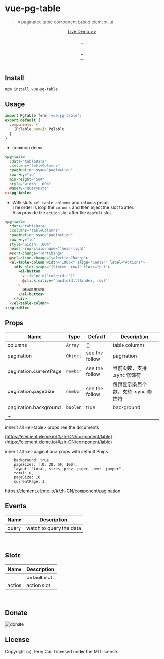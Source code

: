 # vue-pg-table

> A paginated table component based element-ui

<p align="center">
  <a href="http://blog.w3cub.com/vue-pg-table/?x-page=github">
    Live Demo >>
  </a>
  <br>
  <br>
  <a href="https://github.com/icai/vue-pg-table">
    <img src="https://img.shields.io/github/stars/icai/vue-pg-table.svg?style=social&label=Star" alt="">
  </a>
  <a href="https://github.com/icai/vue-pg-table">
    <img src="https://img.shields.io/github/forks/icai/vue-pg-table.svg?style=social&label=Fork" alt="">
  </a>
  <a href="https://github.com/icai/vue-pg-table">
    <img src="https://img.shields.io/github/watchers/icai/vue-pg-table.svg?style=social&label=Watch" alt="">
  </a>
  <br>
  <br>
  <a href="https://github.com/icai/vue-pg-table/issues">
    <img src="https://img.shields.io/github/issues/icai/vue-pg-table.svg?style=flat-square" alt="">
  </a>
  <a href="https://github.com/icai/vue-pg-table/issues">
    <img src="http://isitmaintained.com/badge/resolution/icai/vue-pg-table.svg?style=flat-square" alt="">
  </a>
  <a href="https://github.com/icai/vue-pg-table/graphs/contributors">
    <img src="https://img.shields.io/github/contributors/icai/vue-pg-table.svg?style=flat-square" alt="">
  </a>
  <br>
  <a href="https://www.npmjs.com/package/vue-pg-table">
    <img src="https://img.shields.io/npm/l/vue-pg-table.svg?style=flat-square" alt="">
  </a>
  <a href="https://www.npmjs.com/package/vue-pg-table">
    <img src="https://img.shields.io/npm/v/vue-pg-table.svg?style=flat-square" alt="">
  </a>
  <a href="https://www.npmjs.com/package/vue-pg-table">
    <img src="https://img.shields.io/npm/dm/vue-pg-table.svg?style=flat-square" alt="">
  </a>
  <a href="https://www.npmjs.com/package/vue-pg-table">
    <img src="https://img.shields.io/npm/dt/vue-pg-table.svg?style=flat-square" alt="">
  </a>
  <br>
  <br>
</p>

## Install

```sh
npm install vue-pg-table
```


## Usage

```js
import PgTable form 'vue-pg-table';
export default {
  components: {
    [PgTable.name]: PgTable
  }
}
```
- common demo.

```html
<pg-table
  :data="tableData"
  :columns="tableColumns"
  :pagination.sync="pagination"
  row-key="id"
  min-height="500"
  style="width: 100%"
  @query="queryData"
></pg-table>

```

- With slots  `<el-table-column>` and  `columns` props.    
The order is loop the `columns` and then inject the slot to after.  
Also provide the `action` slot after the `deafult` slot.

```html
<pg-table 
  :data="tableData" 
  :columns="tableColumns" 
  :pagination.sync="pagination"
  row-key="id"
  style="width: 100%"
  header-row-class-name="thead-light"
  @sort-change="sortChange"
  @selection-change="selectionChange">
  <el-table-column width="180px" align="center" label="Actions">
    <div slot-scope="{$index, row}" class="p-1">
      <el-button
        v-if="perm('role:edit')"
        @click.native="handleEdit($index, row)"
      >
        编辑菜单权限
      </el-button>
    </div>
  </el-table-column>
</pg-table>

```



## Props


| Name                  | Type       | Default        | Description                                                                                                                 |
| --------------------- | ---------- | -------------- | --------------------------------------------------------------------------------------------------------------------------- |
| columns                 | `Array`   | []             | table columns                                                                                                      |
| pagination                 | `Object`   | see the follow        | pagination  
| pagination.currentPage |`number`| see the follow|当前页数，支持 .sync 修饰符|
| pagination.pageSize | `number`| see the follow|每页显示条目个数，支持 .sync 修饰符|
| pagination.background| `boolen` |true | background |
|...|

inherit All &lt;el-table&gt; props  see the documents

[https://element.eleme.io/#/zh-CN/component/table](https://element.eleme.io/#/zh-CN/component/table)

inherit All &lt;el-pagination&gt; props with default Props

```
    background: true
    pageSizes: [10, 20, 50, 100],
    layout: "total, sizes, prev, pager, next, jumper",
    total: 0,
    pageSize: 10,
    currentPage: 1
```

https://element.eleme.io/#/zh-CN/component/pagination



## Events

| Name     | Description                      |
| -------- | -------------------------------- |
| query |  watch to query the data |

<br>

## Slots

| Name     | Description                      |
| -------- | -------------------------------- |
|  | default slot
| action | action slot |

<br>

## Donate

 <img src="https://raw.githubusercontent.com/icai/vue-pg-table/master/src/assets/donate.png" alt="donate">


## License

Copyright (c) Terry Cai. Licensed under the MIT license.
